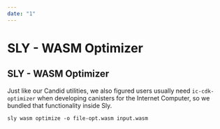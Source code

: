 ```yaml
---
date: "1"
---
```

# SLY - WASM Optimizer

## SLY - WASM Optimizer

Just like our Candid utilities, we also figured users usually need `ic-cdk-optimizer` when
developing canisters for the Internet Computer, so we bundled that functionality inside Sly.

```
sly wasm optimize -o file-opt.wasm input.wasm
```
